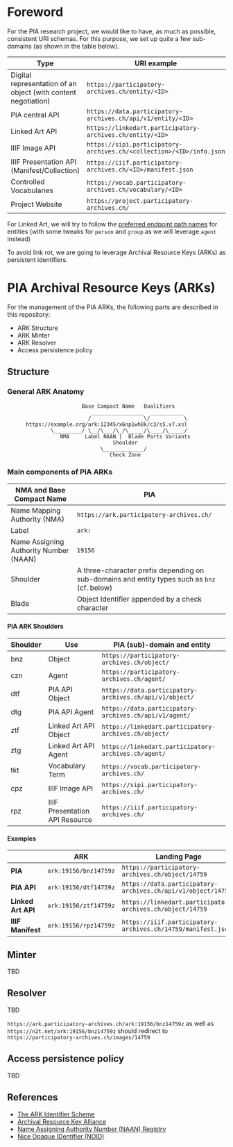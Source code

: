 # Foreword
For the PIA research project, we would like to have, as much as possible, consistent URI schemas. For this purpose, we set up quite a few sub-domains (as shown in the table below).

| **Type**                                                           | **URI example**                                 |
|----------------------------------------------------------------|----------------------------------------------------|
| Digital representation of an object (with content negotiation) | `https://participatory-archives.ch/entity/<ID>`           |
| PIA central API                                                | `https://data.participatory-archives.ch/api/v1/entity/<ID>`      |
| Linked Art API                                                 | `https://linkedart.participatory-archives.ch/entity/<ID>` |
| IIIF Image API                                                 | `https://sipi.participatory-archives.ch/<collection>/<ID>/info.json`                   |
| IIIF Presentation API (Manifest/Collection)                               | `https://iiif.participatory-archives.ch/<ID>/manifest.json`                |
| Controlled Vocabularies                                            | `https://vocab.participatory-archives.ch/vocabulary/<ID>`      |
| Project Website                                            | `https://project.participatory-archives.ch/`      |

For Linked Art, we will try to follow the [preferred endpoint path names](https://linked.art/api/1.0/protocol/#uri-good-practices) for entities (with some tweaks for `person` and `group` as we will leverage `agent` instead)

To avoid link rot, we are going to leverage Archival Resource Keys (ARKs) as persistent identifiers.

# PIA Archival Resource Keys (ARKs)
For the management of the PIA ARKs, the following parts are described in this repository:

- ARK Structure
- ARK Minter
- ARK Resolver
- Access persistence policy

## Structure
### General ARK Anatomy

```
                        Base Compact Name   Qualifiers
                           _________________  ___________
                          /                 \/           \
      https://example.org/ark:12345/x6np1wh8k/c3/s5.v7.xsl
              \_________/ \__/\___/\_/\_____/\____/\_____/
                 NMA     Label NAAN |  Blade Parts Variants
                                  Shoulder
                              \_____________/
                                 Check Zone

```
### Main components of PIA ARKs

| **NMA and Base Compact Name**            | **PIA**                                                                                      |
|------------------------------------------|----------------------------------------------------------------------------------------------|
| Name Mapping Authority (NMA)             | `https://ark.participatory-archives.ch/`                                                     |
| Label                                    | `ark:`                                                                                       |
| Name Assigning Authority Number (NAAN)   | `19156`                                                                                      |
| Shoulder                                 | A three-character prefix depending on sub-domains and entity types such as `bnz` (cf. below) |
| Blade                                    | Object Identifier appended by a check character                                              |

#### PIA ARK Shoulders

| **Shoulder** |  Use                             | **PIA (sub)-domain and entity**                              |
|--------------|----------------------------------|--------------------------------------------------------------|
|  bnz         | Object                           | `https://participatory-archives.ch/object/`                  |
|  czn         | Agent                            | `https://participatory-archives.ch/agent/`                   |
|  dtf         | PIA API Object                   | `https://data.participatory-archives.ch/api/v1/object/`      |
|  dtg         | PIA API Agent                    | `https://data.participatory-archives.ch/api/v1/agent/`       |
|  ztf         | Linked Art API Object            | `https://linkedart.participatory-archives.ch/object/`        |
|  ztg         | Linked Art API Agent             | `https://linkedart.participatory-archives.ch/agent/`         |
|  tkt         | Vocabulary Term                  | `https://vocab.participatory-archives.ch/`                   |
|  cpz         | IIIF Image API                   | `https://sipi.participatory-archives.ch/`                    |
|  rpz         | IIIF Presentation API Resource   | `https://iiif.participatory-archives.ch/`                    |

#### Examples

|                   | **ARK**               | **Landing Page**                                             |
|-------------------|-----------------------|--------------------------------------------------------------|
| **PIA**           | `ark:19156/bnz14759z` | `https://participatory-archives.ch/object/14759`             |
| **PIA API**       | `ark:19156/dtf14759z` | `https://data.participatory-archives.ch/api/v1/object/14759` |
| **Linked Art API**| `ark:19156/ztf14759z` | `https://linkedart.participatory-archives.ch/object/14759`   |
| **IIIF Manifest** | `ark:19156/rpz14759z` | `https://iiif.participatory-archives.ch/14759/manifest.json` |

## Minter
TBD

## Resolver
TBD

`https://ark.participatory-archives.ch/ark:19156/bnz14759z` as well as `https://n2t.net/ark:19156/bnz14759z` should redirect to `https://participatory-archives.ch/images/14759`

## Access persistence policy
TBD

## References
- [The ARK Identifier Scheme](https://datatracker.ietf.org/doc/html/draft-kunze-ark-34)
- [Archival Resource Key Alliance](https://arks.org/)
- [Name Assigning Authority Number (NAAN) Registry](https://n2t.net/e/pub/naan_registry.txt)
- [Nice Opaque IDentifier (NOID)](http://n2t.net/e/noid.html)
